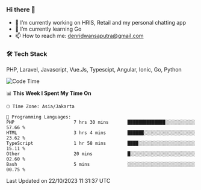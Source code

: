 ### Hi there 👋

- 🔭 I’m currently working on HRIS, Retail and my personal chatting app
- 🌱 I’m currently learning Go
- 📫 How to reach me: denridwansaputra@gmail.com


### 🛠 Tech Stack
PHP, Laravel, Javascript, Vue.Js, Typescipt, Angular, Ionic, Go, Python


<!--START_SECTION:waka-->
![Code Time](http://img.shields.io/badge/Code%20Time-3%2C772%20hrs%2046%20mins-blue)

📊 **This Week I Spent My Time On** 

```text
🕑︎ Time Zone: Asia/Jakarta

💬 Programming Languages: 
PHP                      7 hrs 30 mins       ██████████████░░░░░░░░░░░   57.66 % 
HTML                     3 hrs 4 mins        ██████░░░░░░░░░░░░░░░░░░░   23.62 % 
TypeScript               1 hr 58 mins        ████░░░░░░░░░░░░░░░░░░░░░   15.11 % 
Other                    20 mins             █░░░░░░░░░░░░░░░░░░░░░░░░   02.60 % 
Bash                     5 mins              ░░░░░░░░░░░░░░░░░░░░░░░░░   00.75 % 
```


 Last Updated on 22/10/2023 11:31:37 UTC
<!--END_SECTION:waka-->
